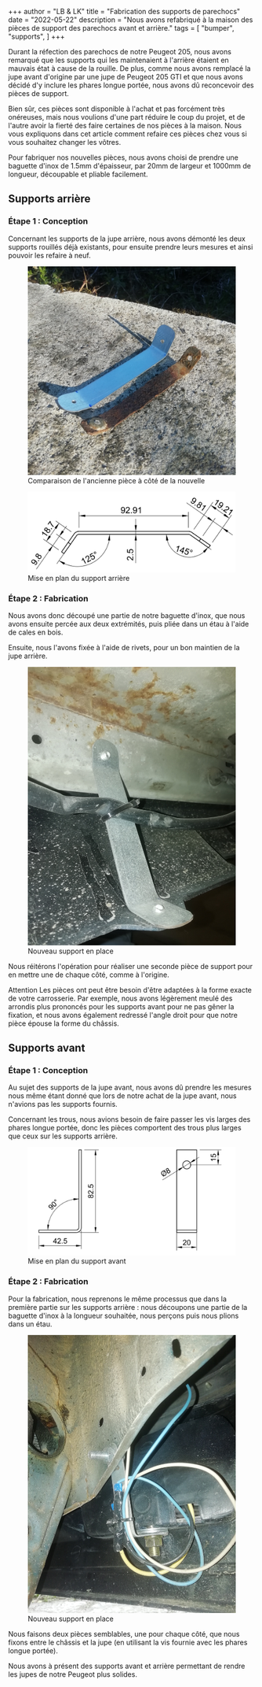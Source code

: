 +++
author = "LB & LK"
title = "Fabrication des supports de parechocs"
date = "2022-05-22"
description = "Nous avons refabriqué à la maison des pièces de support des parechocs avant et arrière."
tags = [
    "bumper",
    "supports",
]
+++

Durant la réfection des parechocs de notre Peugeot 205, nous avons remarqué que les supports qui les maintenaient à l'arrière étaient en mauvais état à cause de la rouille. De plus, comme nous avons remplacé la jupe avant d'origine par une jupe de Peugeot 205 GTI et que nous avons décidé d'y inclure les phares longue portée, nous avons dû reconcevoir des pièces de support.

Bien sûr, ces pièces sont disponible à l'achat et pas forcément très onéreuses, mais nous voulions d'une part réduire le coup du projet, et de l'autre avoir la fierté des faire certaines de nos pièces à la maison. Nous vous expliquons dans cet article comment refaire ces pièces chez vous si vous souhaitez changer les vôtres.

Pour fabriquer nos nouvelles pièces, nous avons choisi de prendre une baguette d'inox de 1.5mm d'épaisseur, par 20mm de largeur et 1000mm de longueur, découpable et pliable facilement.

## Supports arrière
### Étape 1 : Conception

Concernant les supports de la jupe arrière, nous avons démonté les deux supports rouillés déjà existants, pour ensuite prendre leurs mesures et ainsi pouvoir les refaire à neuf.

<figure>
    <img loading="lazy" class="image-article" src="/images/bumper-supports/support-arriere-comparaison.png" alt="Comparaison ancienne nouvelle">
    <figcaption class="figure-caption">Comparaison de l'ancienne pièce à côté de la nouvelle</figcaption>
</figure>

<figure>
    <img loading="lazy" class="image-article" src="/images/bumper-supports/mep-arr.png" alt="Mise en plan fixation arrière">
    <figcaption class="figure-caption">Mise en plan du support arrière</figcaption>
</figure>

### Étape 2 : Fabrication
Nous avons donc découpé une partie de notre baguette d'inox, que nous avons ensuite percée aux deux extrémités, puis pliée dans un étau à l'aide de cales en bois.

Ensuite, nous l'avons fixée à l'aide de rivets, pour un bon maintien de la jupe arrière.
<figure>
    <img loading="lazy" class="image-article" src="/images/bumper-supports/support-arriere.png" alt="Nouveau support arrière en place">
    <figcaption class="figure-caption">Nouveau support en place</figcaption>
</figure>

Nous réitérons l'opération pour réaliser une seconde pièce de support pour en mettre une de chaque côté, comme à l'origine.

<span class="badge yellow">Attention</span> Les pièces ont peut être besoin d'être adaptées à la forme exacte de votre carrosserie. Par exemple, nous avons légèrement meulé des arrondis plus prononcés pour les supports avant pour ne pas gêner la fixation, et nous avons également redressé l'angle droit pour que notre pièce épouse la forme du châssis.

## Supports avant
### Étape 1 : Conception

Au sujet des supports de la jupe avant, nous avons dû prendre les mesures nous même étant donné que lors de notre achat de la jupe avant, nous n'avions pas les supports fournis.

Concernant les trous, nous avions besoin de faire passer les vis larges des phares longue portée, donc les pièces comportent des trous plus larges que ceux sur les supports arrière.

<figure>
    <img loading="lazy" class="image-article" src="/images/bumper-supports/mep-av.png" alt="Mise en plan fixation avant">
    <figcaption class="figure-caption">Mise en plan du support avant</figcaption>
</figure>

### Étape 2 : Fabrication
Pour la fabrication, nous reprenons le même processus que dans la première partie sur les supports arrière : nous découpons une partie de la baguette d'inox à la longueur souhaitée, nous perçons puis nous plions dans un étau.

<figure>
    <img loading="lazy" class="image-article" src="/images/bumper-supports/support-avant.png" alt="Nouveau support avant en place">
    <figcaption class="figure-caption">Nouveau support en place</figcaption>
</figure>

Nous faisons deux pièces semblables, une pour chaque côté, que nous fixons entre le châssis et la jupe (en utilisant la vis fournie avec les phares longue portée).

Nous avons à présent des supports avant et arrière permettant de rendre les jupes de notre Peugeot plus solides.